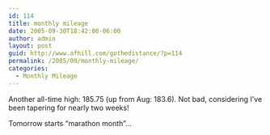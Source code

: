 ```yaml
---
id: 114
title: monthly mileage
date: 2005-09-30T18:42:00-06:00
author: admin
layout: post
guid: http://www.afhill.com/gothedistance/?p=114
permalink: /2005/09/monthly-mileage/
categories:
  - Monthly Mileage
---
```

Another all-time high: 185.75 (up from Aug: 183.6). Not bad, considering I&#8217;ve been tapering for nearly two weeks! 

Tomorrow starts &#8220;marathon month&#8221;&#8230;